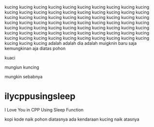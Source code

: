 kucing
kucing
kucing
kucing
kucing
kucing
kucing
kucing
kucing
kucing
kucing
kucing
kucing
kucing
kucing
kucing
kucing
kucing
kucing
kucing
kucing
kucing
kucing
kucing
kucing
kucing
kucing
kucing
kucing
kucing
kucing
kucing
kucing
kucing
kucing
kucing
kucing
kucing
kucing
kucing
kucing
kucing
kucing
kucing
kucing
kucing
kucing
kucing
kucing
kucing
kucing
kucing
kucing
kucing
kucing
kucing
kucing
kucing
kucing
kucing
kucing
kucing
kucing
kucing
kucing
kucing
kucing
kucing
kucing
kucing
kucing
kucing
kucing
adalah
adalah
dia adalah
muigknin
baru saja 
kemungkinan aja
diatas pohon

kuaci

mungiun
kuncing


mungkin sebabnya
# ilycppusingsleep
I Love You in CPP Using Sleep Function

kopi kode
naik pohon
diatasnya ada kendaraan
kucing naik atasnya
